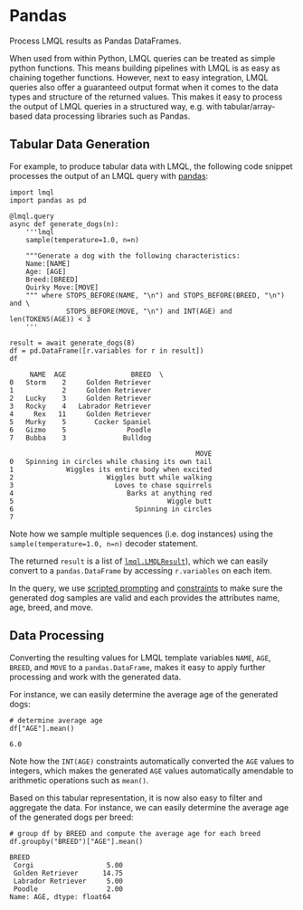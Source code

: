 # Pandas

<div class="subtitle">Process LMQL results as Pandas DataFrames.</div>

When used from within Python, LMQL queries can be treated as simple python functions. This means building pipelines with LMQL is as easy as chaining together functions. However, next to easy integration, LMQL queries also offer a guaranteed output format when it comes to the data types and structure of the returned values. This makes it easy to process the output of LMQL queries in a structured way, e.g. with tabular/array-based data processing libraries such as Pandas.

## Tabular Data Generation

For example, to produce tabular data with LMQL, the following code snippet processes the output of an LMQL query with [pandas](https://pandas.pydata.org):

```lmql
import lmql
import pandas as pd

@lmql.query
async def generate_dogs(n):
    '''lmql
    sample(temperature=1.0, n=n)
    
    """Generate a dog with the following characteristics:
    Name:[NAME]
    Age: [AGE]
    Breed:[BREED]
    Quirky Move:[MOVE]
    """ where STOPS_BEFORE(NAME, "\n") and STOPS_BEFORE(BREED, "\n") and \
              STOPS_BEFORE(MOVE, "\n") and INT(AGE) and len(TOKENS(AGE)) < 3
    '''

result = await generate_dogs(8)
df = pd.DataFrame([r.variables for r in result])
df
```
```result
     NAME  AGE                BREED  \
0   Storm    2     Golden Retriever   
1            2     Golden Retriever   
2   Lucky    3     Golden Retriever   
3   Rocky    4   Labrador Retriever   
4     Rex   11     Golden Retriever   
5   Murky    5       Cocker Spaniel   
6   Gizmo    5               Poodle   
7   Bubba    3              Bulldog   

                                              MOVE  
0   Spinning in circles while chasing its own tail  
1             Wiggles its entire body when excited  
2                       Wiggles butt while walking  
3                         Loves to chase squirrels  
4                            Barks at anything red  
5                                      Wiggle butt  
6                              Spinning in circles  
7                                                   
```
Note how we sample multiple sequences (i.e. dog instances) using the `sample(temperature=1.0, n=n)` decoder statement. 

The returned `result` is a list of [`lmql.LMQLResult`](../python.ipynb)), which we can easily convert to a `pandas.DataFrame` by accessing `r.variables` on each item.

In the query, we use [scripted prompting](../../language/scripted-prompting.md) and [constraints](../../language/constraints.md) to make sure the generated dog samples are valid and each provides the attributes name, age, breed, and move.

## Data Processing

Converting the resulting values for LMQL template variables `NAME`, `AGE`, `BREED`, and `MOVE` to a `pandas.DataFrame`, makes it easy to apply
further processing and work with the generated data. 

For instance, we can easily determine the average age of the generated dogs:

```lmql
# determine average age
df["AGE"].mean()
```
```result
6.0
```
Note how the `INT(AGE)` constraints automatically converted the `AGE` values to integers, which makes the generated `AGE` values automatically amendable to arithmetic operations such as `mean()`.

Based on this tabular representation, it is now also easy to filter and aggregate the data. For instance, we can easily determine the average age of the generated dogs per breed:

```lmql
# group df by BREED and compute the average age for each breed
df.groupby("BREED")["AGE"].mean()
```
```result
BREED
 Corgi                  5.00
 Golden Retriever      14.75
 Labrador Retriever     5.00
 Poodle                 2.00
Name: AGE, dtype: float64
```
